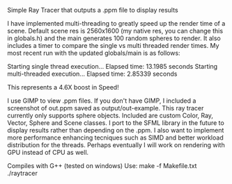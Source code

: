 Simple Ray Tracer that outputs a .ppm file to display results

I have implemented multi-threading to greatly speed up the render time of a scene.
Default scene res is 2560x1600 (my native res, you can change this in globals.h)
and the main generates 100 random spheres to render. It also includes a timer to 
compare the single vs multi threaded render times. My most recent run with the updated 
globals/main is as follows:

Starting single thread execution...
Elapsed time: 13.1985 seconds
Starting multi-threaded execution...
Elapsed time: 2.85339 seconds

This represents a 4.6X boost in Speed!

I use GIMP to view .ppm files. If you don't have GIMP, I included a screenshot of out.ppm
saved as output/out-example. This ray tracer currently only supports sphere objects. 
Included are custom Color, Ray, Vector, Sphere and Scene classes. I port to the SFML library 
in the future to display results rather than depending on the .ppm. I also want to implement
more performance enhancing tecniques such as SIMD and better workload distribution for the
threads. Perhaps eventually I will work on rendering with GPU instead of CPU as well.

Compiles with G++ (tested on windows)
Use:
make -f Makefile.txt
./raytracer

